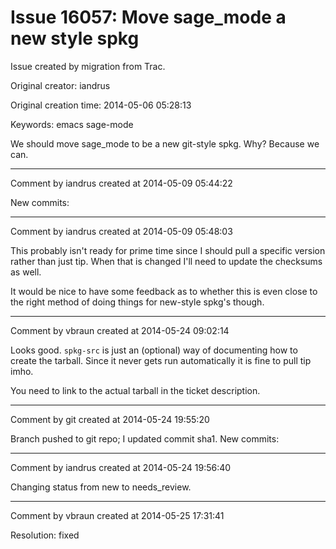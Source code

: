 # Issue 16057: Move sage_mode a new style spkg

Issue created by migration from Trac.

Original creator: iandrus

Original creation time: 2014-05-06 05:28:13

Keywords: emacs sage-mode

We should move sage_mode to be a new git-style spkg.  Why?  Because we can.


---

Comment by iandrus created at 2014-05-09 05:44:22

New commits:


---

Comment by iandrus created at 2014-05-09 05:48:03

This probably isn't ready for prime time since I should pull a specific version rather than just tip.  When that is changed I'll need to update the checksums as well.  

It would be nice to have some feedback as to whether this is even close to the right method of doing things for new-style spkg's though.


---

Comment by vbraun created at 2014-05-24 09:02:14

Looks good. `spkg-src` is just an (optional) way of documenting how to create the tarball. Since it never gets run automatically it is fine to pull tip imho.

You need to link to the actual tarball in the ticket description.


---

Comment by git created at 2014-05-24 19:55:20

Branch pushed to git repo; I updated commit sha1. New commits:


---

Comment by iandrus created at 2014-05-24 19:56:40

Changing status from new to needs_review.


---

Comment by vbraun created at 2014-05-25 17:31:41

Resolution: fixed
